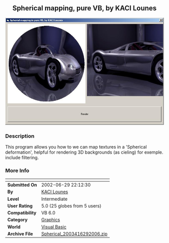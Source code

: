 ﻿<div align="center">

## Spherical mapping, pure VB, by KACI Lounes

<img src="PIC200662952316138.jpg">
</div>

### Description

This program allows you how to we can map textures in a 'Spherical deformation', helpful for rendering 3D backgrounds (as cieling) for exemple. include filtering.
 
### More Info
 


<span>             |<span>
---                |---
**Submitted On**   |2002-06-29 22:12:30
**By**             |[KACI   Lounes](https://github.com/Planet-Source-Code/PSCIndex/blob/master/ByAuthor/kaci-lounes.md)
**Level**          |Intermediate
**User Rating**    |5.0 (25 globes from 5 users)
**Compatibility**  |VB 6\.0
**Category**       |[Graphics](https://github.com/Planet-Source-Code/PSCIndex/blob/master/ByCategory/graphics__1-46.md)
**World**          |[Visual Basic](https://github.com/Planet-Source-Code/PSCIndex/blob/master/ByWorld/visual-basic.md)
**Archive File**   |[Spherical\_2003416292006\.zip](https://github.com/Planet-Source-Code/kaci-lounes-spherical-mapping-pure-vb-by-kaci-lounes__1-65807/archive/master.zip)








